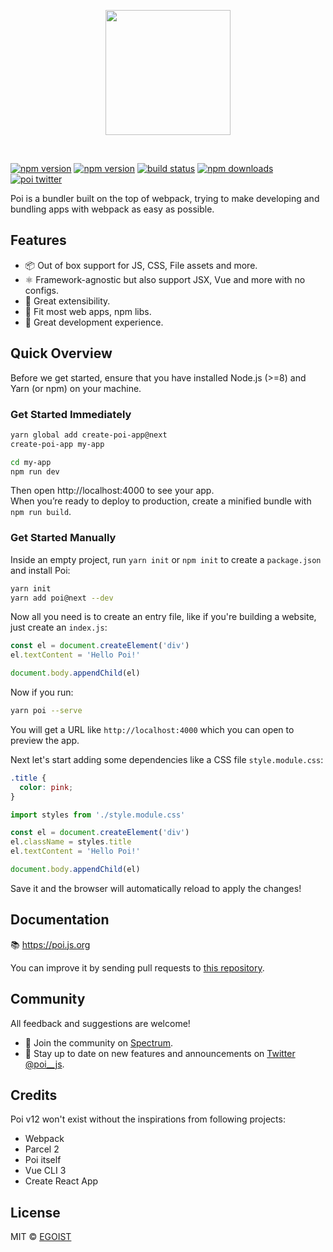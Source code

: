 <p align="center">
  <img src="https://i.loli.net/2018/09/12/5b98e77352c9d.png" width="200">
  </p>
<br>

[![npm version](https://badgen.net/npm/v/poi)](https://npm.im/poi) [![npm version](https://badgen.net/npm/v/poi/next)](https://npm.im/poi) [![build status](https://badgen.net/circleci/github/egoist/poi/master)](https://circleci.com/gh/egoist/poi/tree/master) [![npm downloads](https://badgen.net/npm/dm/poi)](https://npm.im/poi) [![poi twitter](https://badgen.net/badge//@poi__js/1da1f2?icon=twitter)](https://twitter.com/poi__js)

Poi is a bundler built on the top of webpack, trying to make developing and bundling apps with webpack as easy as possible.

## Features

- 📦 Out of box support for JS, CSS, File assets and more.
- ⚛ Framework-agnostic but also support JSX, Vue and more with no configs.
- 🔌 Great extensibility.
- 🐙 Fit most web apps, npm libs.
- 🚨 Great development experience.

## Quick Overview

Before we get started, ensure that you have installed Node.js (>=8) and Yarn (or npm) on your machine.

### Get Started Immediately

```bash
yarn global add create-poi-app@next
create-poi-app my-app

cd my-app
npm run dev
```

Then open http://localhost:4000 to see your app.<br>
When you’re ready to deploy to production, create a minified bundle with `npm run build`.

### Get Started Manually

Inside an empty project, run `yarn init` or `npm init` to create a `package.json` and install Poi:

```bash
yarn init
yarn add poi@next --dev
```

Now all you need is to create an entry file, like if you're building a website, just create an `index.js`:

```js
const el = document.createElement('div')
el.textContent = 'Hello Poi!'

document.body.appendChild(el)
```

Now if you run:

```bash
yarn poi --serve
```

You will get a URL like `http://localhost:4000` which you can open to preview the app.

Next let's start adding some dependencies like a CSS file `style.module.css`:

```css
.title {
  color: pink;
}
```

```js
import styles from './style.module.css'

const el = document.createElement('div')
el.className = styles.title
el.textContent = 'Hello Poi!'

document.body.appendChild(el)
```

Save it and the browser will automatically reload to apply the changes!

## Documentation

📚 https://poi.js.org

You can improve it by sending pull requests to [this repository](https://github.com/poi-bundler/website).

## Community

All feedback and suggestions are welcome!

- 💬 Join the community on [Spectrum](https://spectrum.chat/poi).
- 📣 Stay up to date on new features and announcements on [Twitter @poi\_\_js](https://twitter.com/poi__js).

## Credits

Poi v12 won't exist without the inspirations from following projects:

- Webpack
- Parcel 2
- Poi itself
- Vue CLI 3
- Create React App

## License

MIT &copy; [EGOIST](https://egoist.sh)
